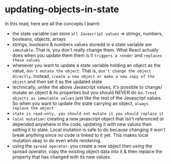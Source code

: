 # updating-objects-in-state

In this read, here are all the concepts I learnt:

- the state variable can store `all Javascript values` => strings, numbers, booleans, objects, arrays
- strings, booleans & numbers values storedd in a state variable are `immutable`. That is, you don't really change them. What React actually does when you update them them is it `triggers a render` and `replaces these values`
- whenever you want to update a state variable holding an object as the value, `don't mutate the object`. That is, `don't change the object directly`. Instead, `create a new object or make a new copy of the object` and then set it as the updated state
- technically, unlike the above Javascript values, it's possible to change/ mutate an object & its properties but you should NEVER do so. `Treat objects as immutable values` just like the rest of the Javascript values. So when you want to update the state carrying an object, `always replace the object`
- `state is read-only, you should not mutate it you should replace it`
- `local mutation`: creating a new javascript object that isn't referenced or depended anywhere in the code, updating it with new values then setting it to state. Local mutation is safe to do because changing it won't break anything since no code is linked to it yet. This makes local mutation okay to do even while rendering.
- using the `spread operator`: you create a new object then using the spread operator, copy the existing object data into it & then replace the property that has changed with its new values.
